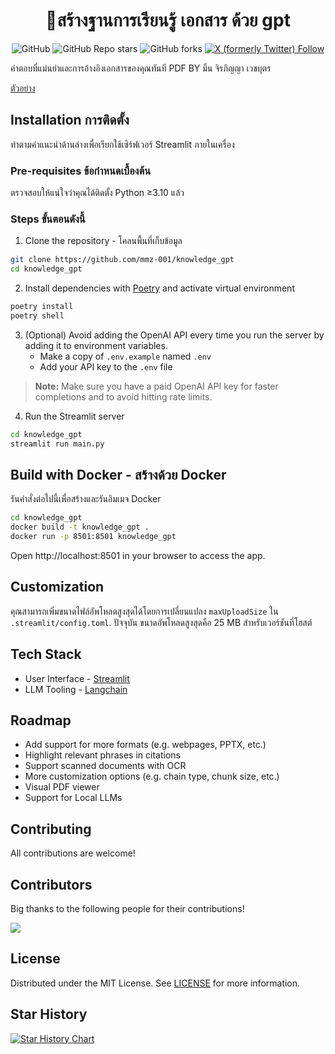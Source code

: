 <h1 align="center">
📖สร้างฐานการเรียนรู้ เอกสาร ด้วย gpt
</h1>

<div id="top" align="center">

![GitHub](https://img.shields.io/github/license/mmz-001/knowledge_gpt)
![GitHub Repo stars](https://img.shields.io/github/stars/mmz-001/knowledge_gpt?style=social)
![GitHub forks](https://img.shields.io/github/forks/mmz-001/knowledge_gpt?style=social)
[![X (formerly Twitter) Follow](https://img.shields.io/twitter/follow/mm_sasmitha)](https://twitter.com/mm_sasmitha)

</div>

คำตอบที่แม่นยำและการอ้างอิงเอกสารของคุณทันที PDF BY มิ้น จิรภิญญา เวชบุตร 

[ตัวอย่าง](https://twitter.com/mm_sasmitha/status/1620999984085884930)

## Installation การติดตั้ง

ทำตามคำแนะนำด้านล่างเพื่อเรียกใช้เซิร์ฟเวอร์ Streamlit ภายในเครื่อง

### Pre-requisites ข้อกำหนดเบื้องต้น

ตรวจสอบให้แน่ใจว่าคุณได้ติดตั้ง Python ≥3.10 แล้ว

### Steps ขั้นตอนดังนี้

1. Clone the repository - โคลนพื้นที่เก็บข้อมูล

```bash
git clone https://github.com/mmz-001/knowledge_gpt
cd knowledge_gpt
```

2. Install dependencies with [Poetry](https://python-poetry.org/) and activate virtual environment

```bash
poetry install
poetry shell
```

3. (Optional) Avoid adding the OpenAI API every time you run the server by adding it to environment variables.
   - Make a copy of `.env.example` named `.env`
   - Add your API key to the `.env` file

> **Note:** Make sure you have a paid OpenAI API key for faster completions and to avoid hitting rate limits.

4. Run the Streamlit server

```bash
cd knowledge_gpt
streamlit run main.py
```

## Build with Docker - สร้างด้วย Docker

รันคำสั่งต่อไปนี้เพื่อสร้างและรันอิมเมจ Docker
```bash
cd knowledge_gpt
docker build -t knowledge_gpt .
docker run -p 8501:8501 knowledge_gpt
```

Open http://localhost:8501 in your browser to access the app.

## Customization

คุณสามารถเพิ่มขนาดไฟล์อัพโหลดสูงสุดได้โดยการเปลี่ยนแปลง `maxUploadSize` ใน `.streamlit/config.toml`.
ปัจจุบัน ขนาดอัพโหลดสูงสุดคือ 25 MB สำหรับเวอร์ชันที่โฮสต์

## Tech Stack

- User Interface - [Streamlit](https://streamlit.io/)
- LLM Tooling - [Langchain](https://github.com/hwchase17/langchain)

## Roadmap

- Add support for more formats (e.g. webpages, PPTX, etc.)
- Highlight relevant phrases in citations
- Support scanned documents with OCR
- More customization options (e.g. chain type, chunk size, etc.)
- Visual PDF viewer
- Support for Local LLMs

## Contributing

All contributions are welcome!

## Contributors

Big thanks to the following people for their contributions!

<a href="https://github.com/mmz-001/knowledge_gpt/graphs/contributors">
  <img src="https://contrib.rocks/image?repo=mmz-001/knowledge_gpt" />
</a>

## License

Distributed under the MIT License. See [LICENSE](https://github.com/mmz-001/knowledge_gpt/blob/main/LICENSE) for more information.

## Star History

[![Star History Chart](https://api.star-history.com/svg?repos=mmz-001/knowledge_gpt&type=Date)](https://star-history.com/#mmz-001/knowledge_gpt&Date)
